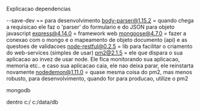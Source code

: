Explicacao dependencias

--save-dev == para desenvolvimento
body-parser@1.15.2 = quando chega a requisicao ele faz o 'parser' do formulario e do JSON para objeto javascript
express@4.14.0 = framework web
mongoose@4.7.0 =  fazer a conexao com o mongo e o mapeamento de objeto documento (api) e as questoes de validacoes
node-restful@0.2.5 = lib para facilitar o criamento do web-services (simples de usar)
pm2@2.1.5 = ele que dispara o sua aplicacao ao invez de usar node. Ele fica monitorando sua aplicacao, memoria etc..
e caso sua aplicacao caia, ele nao deixa parar, ele reinstarta novamente
nodedemon@1.11.0 = quase mesma coisa do pm2, mas menos robusto, para desenvolvimento, quando for para producao, utilize o pm2

mongodb

dentro c:/
c:/data/db